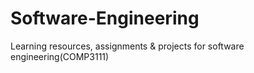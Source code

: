 # Software-Engineering
Learning resources, assignments &amp; projects for software engineering(COMP3111)
